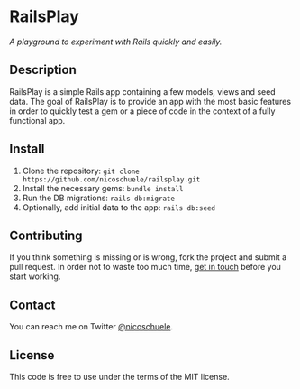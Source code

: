 # RailsPlay

*A playground to experiment with Rails quickly and easily.*

## Description

RailsPlay is a simple Rails app containing a few models, views and seed data. The goal of RailsPlay is to provide an app with the most basic features in order to quickly test a gem or a piece of code in the context of a fully functional app.

## Install

1. Clone the repository: `git clone https://github.com/nicoschuele/railsplay.git`
2. Install the necessary gems: `bundle install`
3. Run the DB migrations: `rails db:migrate`
4. Optionally, add initial data to the app: `rails db:seed`

## Contributing

If you think something is missing or is wrong, fork the project and submit a pull request. In order not to waste too much time, [get in touch](https://twitter.com/nicoschuele) before you start working.

## Contact

You can reach me on Twitter [@nicoschuele](https://twitter.com/nicoschuele).

## License

This code is free to use under the terms of the MIT license.
